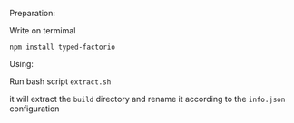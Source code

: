 Preparation:

Write on termimal

```
npm install typed-factorio
```

Using:

Run bash script `extract.sh`

it will extract the `build` directory and rename it according to the `info.json` configuration
